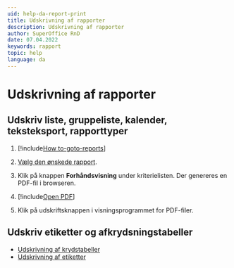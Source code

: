 ```yaml
---
uid: help-da-report-print
title: Udskrivning af rapporter
description: Udskrivning af rapporter
author: SuperOffice RnD
date: 07.04.2022
keywords: rapport
topic: help
language: da
---
```


# Udskrivning af rapporter

## Udskriv liste, gruppeliste, kalender, teksteksport, rapporttyper

1. [!include[How to-goto-reports](includes/goto-reports.md)]

1. [Vælg den ønskede rapport][3].

1. Klik på knappen **Forhåndsvisning** under kriterielisten. Der genereres en PDF-fil i browseren.

1. [!include[Open PDF](includes/step-open-pdf.md)]

1. Klik på udskriftsknappen i visningsprogrammet for PDF-filer.

## Udskriv etiketter og afkrydsningstabeller

* [Udskrivning af krydstabeller][1]
* [Udskrivning af etiketter][2]

<!-- Referenced links -->
[1]: cross-tables.md#print
[2]: labels/index.md
[3]: properties.md

<!-- Referenced images -->
